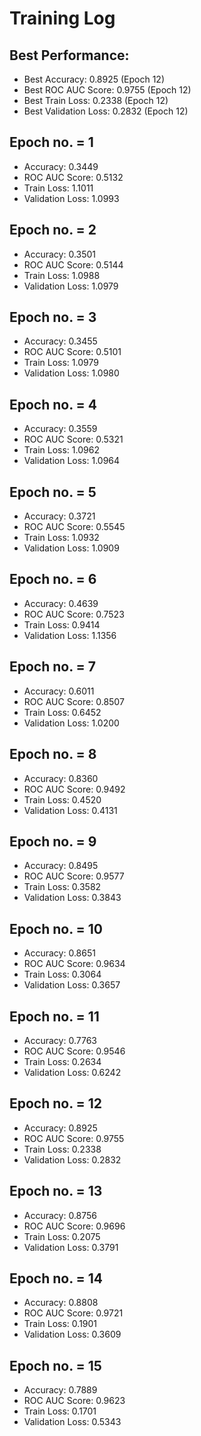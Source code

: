 # Training Log

## Best Performance:
- Best Accuracy: 0.8925 (Epoch 12)
- Best ROC AUC Score: 0.9755 (Epoch 12)
- Best Train Loss: 0.2338 (Epoch 12)
- Best Validation Loss: 0.2832 (Epoch 12)

## Epoch no. = 1
- Accuracy: 0.3449
- ROC AUC Score: 0.5132
- Train Loss: 1.1011
- Validation Loss: 1.0993

## Epoch no. = 2
- Accuracy: 0.3501
- ROC AUC Score: 0.5144
- Train Loss: 1.0988
- Validation Loss: 1.0979

## Epoch no. = 3
- Accuracy: 0.3455
- ROC AUC Score: 0.5101
- Train Loss: 1.0979
- Validation Loss: 1.0980

## Epoch no. = 4
- Accuracy: 0.3559
- ROC AUC Score: 0.5321
- Train Loss: 1.0962
- Validation Loss: 1.0964

## Epoch no. = 5
- Accuracy: 0.3721
- ROC AUC Score: 0.5545
- Train Loss: 1.0932
- Validation Loss: 1.0909

## Epoch no. = 6
- Accuracy: 0.4639
- ROC AUC Score: 0.7523
- Train Loss: 0.9414
- Validation Loss: 1.1356

## Epoch no. = 7
- Accuracy: 0.6011
- ROC AUC Score: 0.8507
- Train Loss: 0.6452
- Validation Loss: 1.0200

## Epoch no. = 8
- Accuracy: 0.8360
- ROC AUC Score: 0.9492
- Train Loss: 0.4520
- Validation Loss: 0.4131

## Epoch no. = 9
- Accuracy: 0.8495
- ROC AUC Score: 0.9577
- Train Loss: 0.3582
- Validation Loss: 0.3843

## Epoch no. = 10
- Accuracy: 0.8651
- ROC AUC Score: 0.9634
- Train Loss: 0.3064
- Validation Loss: 0.3657

## Epoch no. = 11
- Accuracy: 0.7763
- ROC AUC Score: 0.9546
- Train Loss: 0.2634
- Validation Loss: 0.6242

## Epoch no. = 12
- Accuracy: 0.8925
- ROC AUC Score: 0.9755
- Train Loss: 0.2338
- Validation Loss: 0.2832

## Epoch no. = 13
- Accuracy: 0.8756
- ROC AUC Score: 0.9696
- Train Loss: 0.2075
- Validation Loss: 0.3791

## Epoch no. = 14
- Accuracy: 0.8808
- ROC AUC Score: 0.9721
- Train Loss: 0.1901
- Validation Loss: 0.3609

## Epoch no. = 15
- Accuracy: 0.7889
- ROC AUC Score: 0.9623
- Train Loss: 0.1701
- Validation Loss: 0.5343
